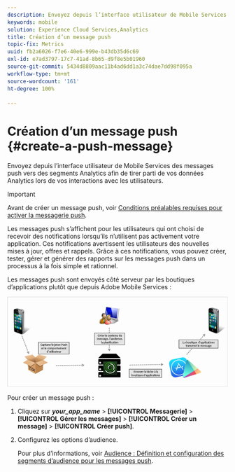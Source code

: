 ```yaml
---
description: Envoyez depuis l’interface utilisateur de Mobile Services des messages push vers des segments Analytics afin de tirer parti de vos données Analytics lors de vos interactions avec les utilisateurs.
keywords: mobile
solution: Experience Cloud Services,Analytics
title: Création d’un message push
topic-fix: Metrics
uuid: fb2a6026-f7e6-40e6-999e-b43db35d6c69
exl-id: e7ad3797-17c7-41ad-8b65-d9f8e5b01960
source-git-commit: 5434d8809aac11b4ad6dd1a3c74dae7dd98f095a
workflow-type: tm+mt
source-wordcount: '161'
ht-degree: 100%

---
```


# Création d’un message push {#create-a-push-message}

Envoyez depuis l’interface utilisateur de Mobile Services des messages push vers des segments Analytics afin de tirer parti de vos données Analytics lors de vos interactions avec les utilisateurs.

>[!IMPORTANT]
>
>Avant de créer un message push, voir [Conditions préalables requises pour activer la messagerie push](/help/using/c-manage-app-settings/c-mob-confg-app/configure-push-messaging/prerequisites-push-messaging.md).

Les messages push s’affichent pour les utilisateurs qui ont choisi de recevoir des notifications lorsqu’ils n’utilisent pas activement votre application. Ces notifications avertissent les utilisateurs des nouvelles mises à jour, offres et rappels. Grâce à ces notifications, vous pouvez créer, tester, gérer et générer des rapports sur les messages push dans un processus à la fois simple et rationnel.

Les messages push sont envoyés côté serveur par les boutiques d’applications plutôt que depuis Adobe Mobile Services :

![](assets/push_message_diagram.png)

Pour créer un message push :

1. Cliquez sur ***your_app_name*** > **[!UICONTROL Messagerie]** > **[!UICONTROL Gérer les messages]** > **[!UICONTROL Créer un message]** > **[!UICONTROL Créer push]**.
1. Configurez les options d’audience.

   Pour plus d’informations, voir [Audience : Définition et configuration des segments d’audience pour les messages push](/help/using/in-app-messaging/t-create-push-message/c-audience-push-message.md).
